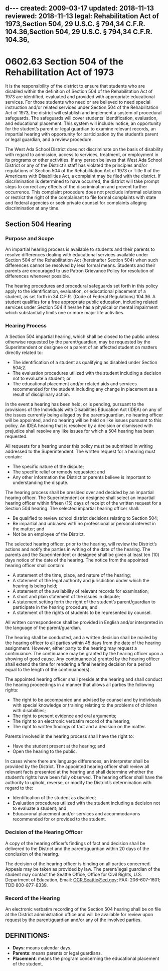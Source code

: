 d---
created: 2009-03-17
updated: 2018-11-13
reviewed: 2018-11-13
legal: Rehabilitation Act of 1973,Section 504, 29 U.S.C. § 794,34 C.F.R. 104.36,Section 504, 29 U.S.C. § 794,34 C.F.R. 104.36,
---

# 0602.63 Section 504 of the Rehabilitation Act of 1973

It is the responsibility of the district to ensure that students who are disabled within the definition of Section 504 of the Rehabilitation Act of 1973 are identified, evaluated and provided with appropriate educational services. For those students who need or are believed to need special instruction and/or related services under Section 504 of the Rehabilitation Act of 1973, the district will establish and implement a system of procedural safeguards. The safeguards will cover students’ identification, evaluation, and educational placement. This system will include: notice, an opportunity for the student’s parent or legal guardian to examine relevant records, an impartial hearing with opportunity for participation by the student’s parent or legal guardian, and a review procedure.

The West Ada School District does not discriminate on the basis of disability with regard to admission, access to services, treatment, or employment in its programs or other activities. If any person believes that West Ada School District or any of the District’s staff has violated the principles and/or regulations of Section 504 of the Rehabilitation Act of 1973 or Title II of the Americans with Disabilities Act, a complaint may be filed with the district. If discrimination is determined to have occurred, the district will take prompt steps to correct any effects of the discrimination and prevent further occurrence. This complaint procedure does not preclude informal solutions or restrict the right of the complainant to file formal complaints with state and federal agencies or seek private counsel for complaints alleging discrimination at any time.

## Section 504 Hearing

### Purpose and Scope
An impartial hearing process is available to students and their parents to resolve differences dealing with educational services available under Section 504 of the Rehabilitation Act (hereinafter Section 504) when such differences cannot be resolved by less formal means. Students and their parents are encouraged to use Patron Grievance Policy for resolution of differences whenever possible.


The hearing procedures and procedural safeguards set forth in this policy apply to the identification, evaluation, or educational placement of a student, as set forth in 34 C.F.R. (Code of Federal Regulations) 104.36. A student qualifies for a free appropriate public education, including related services under Section 504 if he/she has a physical or mental impairment which substantially limits one or more major life activities.

### Hearing Process
A Section 504 impartial hearing, which shall be closed to the public unless otherwise requested by the parent/guardian, may be requested by the Superintendent or designee or a parent of an affected student on matters directly related to:

- The identification of a student as qualifying as disabled under Section 504;2.
- The evaluation procedures utilized with the student including a decision not to evaluate a student; or
- The educational placement and/or related aids and services recommended for the student including any change in placement as a result of disciplinary action.


In the event a hearing has been held, or is pending, pursuant to the provisions of the Individuals with Disabilities Education Act (IDEA) on any of the issues currently being alleged by the parent/guardian, no hearing officer will be appointed, and no hearing will be held on like issues pursuant to this policy. An IDEA hearing that is resolved by a decision or dismissed with prejudice shall resolve any like issues for which a 504 hearing has been requested.

All requests for a hearing under this policy must be submitted in writing addressed to the Superintendent. The written request for a hearing must contain:


- The specific nature of the dispute;
- The specific relief or remedy requested; and
- Any other information the District or parents believe is important to understanding the dispute.

The hearing process shall be presided over and decided by an impartial hearing officer. The Superintendent or designee shall select an impartial hearing officer within fifteen (15) days of receipt of the written request for a Section 504 hearing. The selected impartial hearing officer shall:


- Be qualified to review school district decisions relating to Section 504;
- Be impartial and unbiased with no professional or personal interest in the matter; and
- Not be an employee of the District.

The selected hearing officer, prior to the hearing, will review the District’s actions and notify the parties in writing of the date of the hearing. The parents and the Superintendent or designee shall be given at least ten (10) days notice of the date of the hearing. The notice from the appointed hearing officer shall contain:

- A statement of the time, place, and nature of the hearing;
- A statement of the legal authority and jurisdiction under which the hearing is being held;
- A statement of the availability of relevant records for examination;
- A short and plain statement of the issues in dispute;
- A statement setting forth the right of the student’s parent/guardian to participate in the hearing procedure; and
- A statement of the rights of students to be represented by counsel.

All written correspondence shall be provided in English and/or interpreted in the language of the parent/guardian.

The hearing shall be conducted, and a written decision shall be mailed by the hearing officer to all parties within 45 days from the date of the hearing assignment. However, either party to the hearing may request a continuance. The continuance may be granted by the hearing officer upon a showing of good cause. Any continuance(s) granted by the hearing officer shall extend the time for rendering a final hearing decision for a period equal to the length of the continuance(s).

The appointed hearing officer shall preside at the hearing and shall conduct the hearing proceedings in a manner that allows all parties the following rights:


- The right to be accompanied and advised by counsel and by individuals with special knowledge or training relating to the problems of children with disabilities;
- The right to present evidence and oral arguments;
- The right to an electronic verbatim record of the hearing;
- The right to written findings of fact and a decision on the matter.

Parents involved in the hearing process shall have the right to:

- Have the student present at the hearing; and
- Open the hearing to the public.

In cases where there are language differences, an interpreter shall be provided by the District. The appointed hearing officer shall review all relevant facts presented at the hearing and shall determine whether the student’s rights have been fully observed. The hearing officer shall have the authority to uphold, reverse, or modify the District’s determination with regard to the:


- Identification of the student as disabled;
- Evaluation procedures utilized with the student including a decision not to evaluate a student; and
- Educa>onal placement and/or services and accommoda>ons recommended for or provided to the student.

### Decision of the Hearing Officer

A copy of the hearing officer’s findings of fact and decision shall be delivered to the District and the parent/guardian within 20 days of the conclusion of the hearing.

The decision of the hearing officer is binding on all parties concerned. Appeals may be taken as provided by law. The parent/legal guardian of the student may contact the Seattle Office, Office for Civil Rights, U.S. Department of Education, Email: OCR.Seattle@ed.gov; FAX: 206-607-1601; TDD 800-877-8339.

### Record of the Hearing

An electronic verbatim recording of the Section 504 hearing shall be on file at the District administration office and will be available for review upon request by the parent/guardian and/or any of the involved parties.

## DEFINITIONS:

- **Days**: means calendar days.
- **Parents**: means parents or legal guardians.
- **Placement**: means the program concerning the educational placement of the student.

